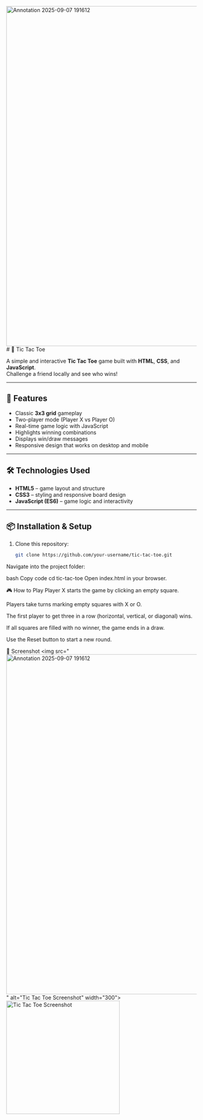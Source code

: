 <img width="1600" height="900" alt="Annotation 2025-09-07 191612" src="https://github.com/user-attachments/assets/8a221ad0-4ab2-4804-95c2-54c8719cc2f9" /># 🎲 Tic Tac Toe

A simple and interactive **Tic Tac Toe** game built with **HTML**, **CSS**, and **JavaScript**.  
Challenge a friend locally and see who wins!

---

## 🚀 Features
- Classic **3x3 grid** gameplay  
- Two-player mode (Player X vs Player O)  
- Real-time game logic with JavaScript  
- Highlights winning combinations  
- Displays win/draw messages  
- Responsive design that works on desktop and mobile  

---

## 🛠️ Technologies Used
- **HTML5** – game layout and structure  
- **CSS3** – styling and responsive board design  
- **JavaScript (ES6)** – game logic and interactivity  

---

## 📦 Installation & Setup
1. Clone this repository:
   ```bash
   git clone https://github.com/your-username/tic-tac-toe.git
Navigate into the project folder:

bash
Copy code
cd tic-tac-toe
Open index.html in your browser.

🎮 How to Play
Player X starts the game by clicking an empty square.

Players take turns marking empty squares with X or O.

The first player to get three in a row (horizontal, vertical, or diagonal) wins.

If all squares are filled with no winner, the game ends in a draw.

Use the Reset button to start a new round.

📸 Screenshot
<img src="<img width="1600" height="900" alt="Annotation 2025-09-07 191612" src="https://github.com/user-attachments/assets/ed4b9585-855a-4d8b-ae7a-848eb3fa4790" />
" alt="Tic Tac Toe Screenshot" width="300">
<img src="![Uploading Annotation 2025-09-07 191614.png…]()
" alt="Tic Tac Toe Screenshot" width="300">
